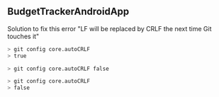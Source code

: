 ## BudgetTrackerAndroidApp

Solution to fix this error
    "LF will be replaced by CRLF the next time Git touches it"

    
```bash
> git config core.autoCRLF
> true

> git config core.autoCRLF false

> git config core.autoCRLF
> false
```
